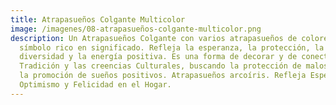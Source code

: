 ```yaml
---
title: Atrapasueños Colgante Multicolor
image: /imagenes/08-atrapasueños-colgante-multicolor.png
description: Un Atrapasueños Colgante con varios atrapasueños de colores es un
  símbolo rico en significado. Refleja la esperanza, la protección, la
  diversidad y la energía positiva. Es una forma de decorar y de conectar con la
  Tradición y las creencias Culturales, buscando la protección de malos sueños y
  la promoción de sueños positivos. Atrapasueños arcoíris. Refleja Esperanza
  Optimismo y Felicidad en el Hogar.
---
```

